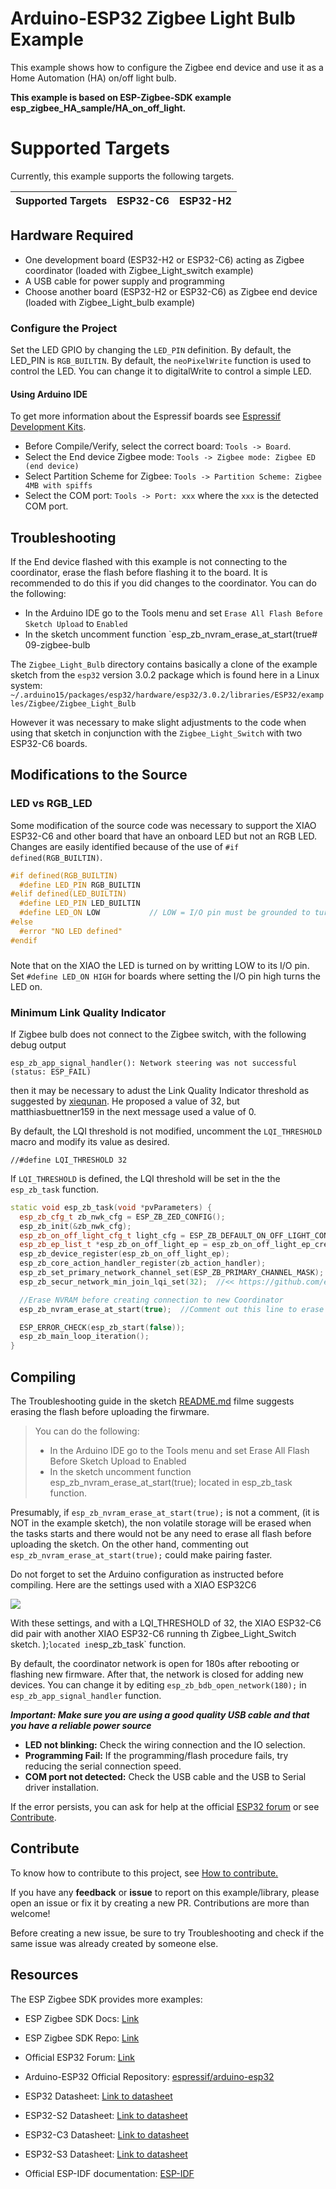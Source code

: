# Arduino-ESP32 Zigbee Light Bulb Example

This example shows how to configure the Zigbee end device and use it as a Home Automation (HA) on/off light bulb.

**This example is based on ESP-Zigbee-SDK example esp_zigbee_HA_sample/HA_on_off_light.**

# Supported Targets

Currently, this example supports the following targets.

| Supported Targets | ESP32-C6 | ESP32-H2 |
| ----------------- | -------- | -------- |

## Hardware Required

* One development board (ESP32-H2 or ESP32-C6) acting  as Zigbee coordinator (loaded with Zigbee_Light_switch example)
* A USB cable for power supply and programming
* Choose another board (ESP32-H2 or ESP32-C6) as Zigbee end device (loaded with Zigbee_Light_bulb example)

### Configure the Project

Set the LED GPIO by changing the `LED_PIN` definition. By default, the LED_PIN is `RGB_BUILTIN`.
By default, the `neoPixelWrite` function is used to control the LED. You can change it to digitalWrite to control a simple LED.

#### Using Arduino IDE

To get more information about the Espressif boards see [Espressif Development Kits](https://www.espressif.com/en/products/devkits).

* Before Compile/Verify, select the correct board: `Tools -> Board`.
* Select the End device Zigbee mode: `Tools -> Zigbee mode: Zigbee ED (end device)`
* Select Partition Scheme for Zigbee: `Tools -> Partition Scheme: Zigbee 4MB with spiffs`
* Select the COM port: `Tools -> Port: xxx` where the `xxx` is the detected COM port.

## Troubleshooting

If the End device flashed with this example is not connecting to the coordinator, erase the flash before flashing it to the board. It is recommended to do this if you did changes to the coordinator.
You can do the following:

* In the Arduino IDE go to the Tools menu and set `Erase All Flash Before Sketch Upload` to `Enabled`
* In the sketch uncomment function `esp_zb_nvram_erase_at_start(true# 09-zigbee-bulb

The `Zigbee_Light_Bulb` directory contains basically a clone of the example sketch from the `esp32` version 3.0.2 package which is found here in a Linux system:
`~/.arduino15/packages/esp32/hardware/esp32/3.0.2/libraries/ESP32/examples/Zigbee/Zigbee_Light_Bulb`

However it was necessary to make slight adjustments to the code when using that sketch in conjunction with the `Zigbee_Light_Switch` with two ESP32-C6 boards.

## Modifications to the Source

### LED vs RGB_LED

Some modification of the source code was necessary to support the XIAO ESP32-C6 and other board that have an onboard LED but not an RGB LED. Changes are easily identified because of the use of ```#if defined(RGB_BUILTIN)```.

```cpp
#if defined(RGB_BUILTIN)
  #define LED_PIN RGB_BUILTIN
#elif defined(LED_BUILTIN)
  #define LED_PIN LED_BUILTIN
  #define LED_ON LOW           // LOW = I/O pin must be grounded to turn on LED
#else
  #error "NO LED defined"
#endif
```

### 
Note that on the XIAO the LED is turned on by writting LOW to its I/O pin. Set `#define LED_ON HIGH` for boards where setting the I/O pin high turns the LED on.


### Minimum Link Quality Indicator

If Zigbee bulb does not connect to the Zigbee switch, with the following debug output

```
esp_zb_app_signal_handler(): Network steering was not successful (status: ESP_FAIL)
```

then it may be necessary to adust the Link Quality Indicator threshold as suggested by [xiequnan](https://github.com/espressif/esp-zigbee-sdk/issues/363#issuecomment-2160086939). He proposed a value of 32, but matthiasbuettner159 in the next message used a value of 0. 

By default, the LQI threshold is not modified, uncomment the `LQI_THRESHOLD` macro and modify its value as desired. 

```
//#define LQI_THRESHOLD 32
```

If `LQI_THRESHOLD` is defined, the LQI threshold will be set in the  the `esp_zb_task` function.  

```cpp
static void esp_zb_task(void *pvParameters) {
  esp_zb_cfg_t zb_nwk_cfg = ESP_ZB_ZED_CONFIG();
  esp_zb_init(&zb_nwk_cfg);
  esp_zb_on_off_light_cfg_t light_cfg = ESP_ZB_DEFAULT_ON_OFF_LIGHT_CONFIG();
  esp_zb_ep_list_t *esp_zb_on_off_light_ep = esp_zb_on_off_light_ep_create(HA_ESP_LIGHT_ENDPOINT, &light_cfg);
  esp_zb_device_register(esp_zb_on_off_light_ep);
  esp_zb_core_action_handler_register(zb_action_handler);
  esp_zb_set_primary_network_channel_set(ESP_ZB_PRIMARY_CHANNEL_MASK);
  esp_zb_secur_network_min_join_lqi_set(32);  //<< https://github.com/espressif/esp-zigbee-sdk/issues/363#issuecomment-2160086939

  //Erase NVRAM before creating connection to new Coordinator
  esp_zb_nvram_erase_at_start(true);  //Comment out this line to erase NVRAM data if you are conneting to new Coordinator

  ESP_ERROR_CHECK(esp_zb_start(false));
  esp_zb_main_loop_iteration();
}
```  

<!--
[174755][I][Zigbee_Light_Bulb.ino:113] esp_zb_app_signal_handler(): ZDO signal: NLME Status Indication (0x32), status: ESP_OK
[174773][I][Zigbee_Light_Bulb.ino:113] esp_zb_app_signal_handler(): ZDO signal: NLME Status Indication (0x32), status: ESP_OK
[177802][I][Zigbee_Light_Bulb.ino:103] esp_zb_app_signal_handler(): Joined network successfully (Extended PAN ID: 54:32:04:ff:fe:11:af:cc, PAN ID: 0x2ee5, Channel:13, Short Address: 0x030b)
[186730][I][Zigbee_Light_Bulb.ino:113] esp_zb_app_signal_handler(): ZDO signal: ZDO Device Unavailable (0x3c), status: ESP_OK
-->

## Compiling 

The Troubleshooting guide in the sketch [README.md](Zigbee_Light_Bulb/README.md) filme suggests erasing the flash before uploading the firwmare. 

> You can do the following:
>  - In the Arduino IDE go to the Tools menu and set Erase All Flash Before Sketch Upload to Enabled
>  - In the sketch uncomment function esp_zb_nvram_erase_at_start(true); located in esp_zb_task function.

Presumably, if `esp_zb_nvram_erase_at_start(true);` is not a comment, (it is NOT in the example sketch), the non volatile storage will be erased when the tasks starts and there would not be any need to erase all flash before uploading the sketch. On the other hand, commenting out `esp_zb_nvram_erase_at_start(true);` could make pairing faster.

Do not forget to set the Arduino configuration as instructed before compiling. Here are the settings used with a XIAO ESP32C6

![](tools_config.jpg)

With these settings, and with a LQI_THRESHOLD of 32, the XIAO ESP32-C6 did pair with another XIAO ESP32-C6 running th Zigbee_Light_Switch sketch.
);` located in `esp_zb_task` function.

By default, the coordinator network is open for 180s after rebooting or flashing new firmware. After that, the network is closed for adding new devices.
You can change it by editing `esp_zb_bdb_open_network(180);` in `esp_zb_app_signal_handler` function.

***Important: Make sure you are using a good quality USB cable and that you have a reliable power source***

* **LED not blinking:** Check the wiring connection and the IO selection.
* **Programming Fail:** If the programming/flash procedure fails, try reducing the serial connection speed.
* **COM port not detected:** Check the USB cable and the USB to Serial driver installation.

If the error persists, you can ask for help at the official [ESP32 forum](https://esp32.com) or see [Contribute](#contribute).

## Contribute

To know how to contribute to this project, see [How to contribute.](https://github.com/espressif/arduino-esp32/blob/master/CONTRIBUTING.rst)

If you have any **feedback** or **issue** to report on this example/library, please open an issue or fix it by creating a new PR. Contributions are more than welcome!

Before creating a new issue, be sure to try Troubleshooting and check if the same issue was already created by someone else.

## Resources

The ESP Zigbee SDK provides more examples:
* ESP Zigbee SDK Docs: [Link](https://docs.espressif.com/projects/esp-zigbee-sdk)
* ESP Zigbee SDK Repo: [Link](https://github.com/espressif/esp-zigbee-sdk)

* Official ESP32 Forum: [Link](https://esp32.com)
* Arduino-ESP32 Official Repository: [espressif/arduino-esp32](https://github.com/espressif/arduino-esp32)
* ESP32 Datasheet: [Link to datasheet](https://www.espressif.com/sites/default/files/documentation/esp32_datasheet_en.pdf)
* ESP32-S2 Datasheet: [Link to datasheet](https://www.espressif.com/sites/default/files/documentation/esp32-s2_datasheet_en.pdf)
* ESP32-C3 Datasheet: [Link to datasheet](https://www.espressif.com/sites/default/files/documentation/esp32-c3_datasheet_en.pdf)
* ESP32-S3 Datasheet: [Link to datasheet](https://www.espressif.com/sites/default/files/documentation/esp32-s3_datasheet_en.pdf)
* Official ESP-IDF documentation: [ESP-IDF](https://idf.espressif.com)
